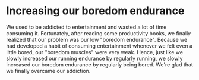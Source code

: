 # Increasing our boredom endurance  

We used to be addicted to entertainment and wasted a lot of time consuming it. Fortunately, after reading some productivity books, we finally realized that our problem was our low "boredom endurance". Because we had developed a habit of consuming entertainment whenever we felt even a little bored, our "boredom muscles" were very weak. Hence, just like we slowly increased our running endurance by regularly running, we slowly increased our boredom endurance by regularly being bored. We're glad that we finally overcame our addiction.  
